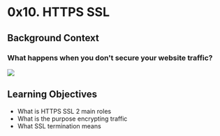 0x10. HTTPS SSL
===============

Background Context
------------------

### What happens when you don't secure your website traffic?

![](https://s3.amazonaws.com/intranet-projects-files/holbertonschool-sysadmin_devops/276/xCmOCgw.gif)

Learning Objectives
-------------------

-   What is HTTPS SSL 2 main roles
-   What is the purpose encrypting traffic
-   What SSL termination means
